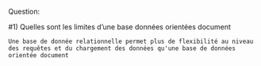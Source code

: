 Question:

#1) Quelles sont les limites d’une base données orientées document
	
	Une base de donnée relationnelle permet plus de flexibilité au niveau des requêtes et du chargement des données qu'une base de données orientée document